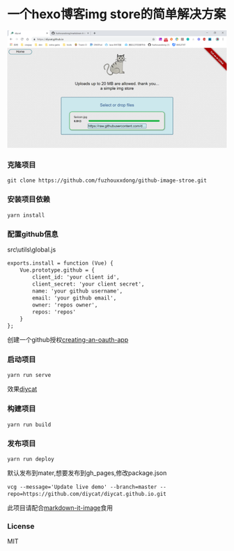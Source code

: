 # 一个hexo博客img store的简单解决方案

![20190412140514](./screenshots/20190412140514.png)

### 克隆项目

```
git clone https://github.com/fuzhouxxdong/github-image-stroe.git
```

### 安装项目依赖
```
yarn install
```

### 配置github信息
src\utils\global.js 
```
exports.install = function (Vue) {
    Vue.prototype.github = {
        client_id: 'your client id',
        client_secret: 'your client secret',
        name: 'your github username',
        email: 'your github email',
        owner: 'repos owner',
        repos: 'repos'
    }
};
```
创建一个github授权[creating-an-oauth-app](https://developer.github.com/apps/building-oauth-apps/creating-an-oauth-app/)

### 启动项目
```
yarn run serve
```

效果[diycat](https://diycat.github.io)

### 构建项目
```
yarn run build
```

### 发布项目
```
yarn run deploy
```
默认发布到mater,想要发布到gh_pages,修改package.json

```
vcg --message='Update live demo' --branch=master --repo=https://github.com/diycat/diycat.github.io.git
```
此项目请配合[markdown-it-image](https://github.com/fuzhouxxdong/markdown-it-image)食用
### License
MIT
